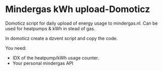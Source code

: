 # Mindergas kWh upload-Domoticz
Domoticz script for daily upload of energy usage to mindergas.nl. Can be used for heatpumps &amp; kWh in stead of gas.

In domoticz create a dzvent script and copy the code. 

You need:
- IDX of the heatpump/kWh usage counter.
- Your personal mindergas API
